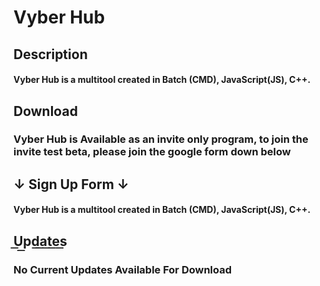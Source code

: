 # Vyber Hub

## Description
#### Vyber Hub is a multitool created in Batch (CMD), JavaScript(JS), C++.

## Download
### Vyber Hub is Available as an invite only program, to join the invite test beta, please join the google form down below
## ↓ Sign Up Form ↓


#### Vyber Hub is a multitool created in Batch (CMD), JavaScript(JS), C++.

## U͟p͟d͟a͟t͟e͟s͟

### No Current Updates Available For Download




